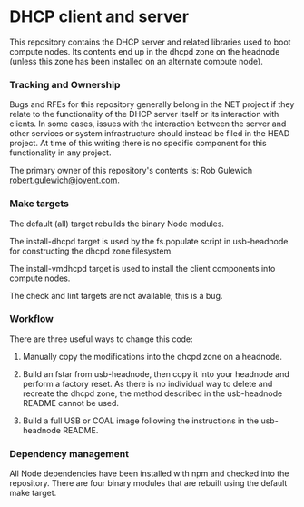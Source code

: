 # DHCP client and server

This repository contains the DHCP server and related libraries used to
boot compute nodes.  Its contents end up in the dhcpd zone on the
headnode (unless this zone has been installed on an alternate compute
node).

### Tracking and Ownership

Bugs and RFEs for this repository generally belong in the NET project if
they relate to the functionality of the DHCP server itself or its
interaction with clients.  In some cases, issues with the interaction
between the server and other services or system infrastructure should
instead be filed in the HEAD project.  At time of this writing there is
no specific component for this functionality in any project.

The primary owner of this repository's contents is:
	Rob Gulewich <robert.gulewich@joyent.com>.

### Make targets

The default (all) target rebuilds the binary Node modules.

The install-dhcpd target is used by the fs.populate script in
usb-headnode for constructing the dhcpd zone filesystem.

The install-vmdhcpd target is used to install the client components into
compute nodes.

The check and lint targets are not available; this is a bug.

### Workflow

There are three useful ways to change this code:

1. Manually copy the modifications into the dhcpd zone on a headnode.

2. Build an fstar from usb-headnode, then copy it into your headnode and
perform a factory reset.  As there is no individual way to delete and
recreate the dhcpd zone, the method described in the usb-headnode README
cannot be used.

3. Build a full USB or COAL image following the instructions in the
usb-headnode README.

### Dependency management

All Node dependencies have been installed with npm and checked into the
repository.  There are four binary modules that are rebuilt using the
default make target.
